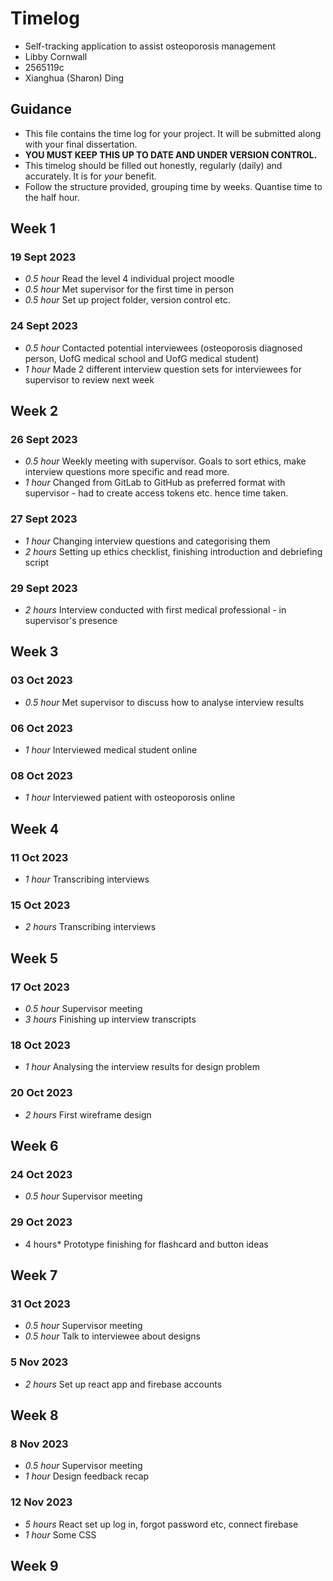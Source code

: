 # Timelog

* Self-tracking application to assist osteoporosis management
* Libby Cornwall
* 2565119c
* Xianghua (Sharon) Ding

## Guidance

* This file contains the time log for your project. It will be submitted along with your final dissertation.
* **YOU MUST KEEP THIS UP TO DATE AND UNDER VERSION CONTROL.**
* This timelog should be filled out honestly, regularly (daily) and accurately. It is for *your* benefit.
* Follow the structure provided, grouping time by weeks.  Quantise time to the half hour.

## Week 1

### 19 Sept 2023
* *0.5 hour* Read the level 4 individual project moodle
* *0.5 hour* Met supervisor for the first time in person
* *0.5 hour* Set up project folder, version control etc.

### 24 Sept 2023
* *0.5 hour* Contacted potential interviewees (osteoporosis diagnosed person, UofG medical school and UofG medical student)
* *1 hour* Made 2 different interview question sets for interviewees for supervisor to review next week

## Week 2

### 26 Sept 2023
* *0.5 hour* Weekly meeting with supervisor. Goals to sort ethics, make interview questions more specific and read more.
* *1 hour* Changed from GitLab to GitHub as preferred format with supervisor - had to create access tokens etc. hence time taken.

### 27 Sept 2023
* *1 hour* Changing interview questions and categorising them
* *2 hours* Setting up ethics checklist, finishing introduction and debriefing script

### 29 Sept 2023
* *2 hours* Interview conducted with first medical professional - in supervisor's presence 

## Week 3

### 03 Oct 2023
* *0.5 hour* Met supervisor to discuss how to analyse interview results

### 06 Oct 2023
* *1 hour* Interviewed medical student online

### 08 Oct 2023
* *1 hour* Interviewed patient with osteoporosis online

## Week 4

### 11 Oct 2023
* *1 hour* Transcribing interviews

### 15 Oct 2023
* *2 hours* Transcribing interviews

## Week 5

### 17 Oct 2023
* *0.5 hour* Supervisor meeting
* *3 hours* Finishing up interview transcripts

### 18 Oct 2023
* *1 hour* Analysing the interview results for design problem

### 20 Oct 2023
* *2 hours* First wireframe design

## Week 6

### 24 Oct 2023
* *0.5 hour* Supervisor meeting

### 29 Oct 2023
* 4 hours* Prototype finishing for flashcard and button ideas

## Week 7 

### 31 Oct 2023
* *0.5 hour* Supervisor meeting
* *0.5 hour* Talk to interviewee about designs

### 5 Nov 2023
* *2 hours* Set up react app and firebase accounts

## Week 8

### 8 Nov 2023
* *0.5 hour* Supervisor meeting
* *1 hour* Design feedback recap

### 12 Nov 2023
* *5 hours* React set up log in, forgot password etc, connect firebase
* *1 hour* Some CSS

## Week 9



